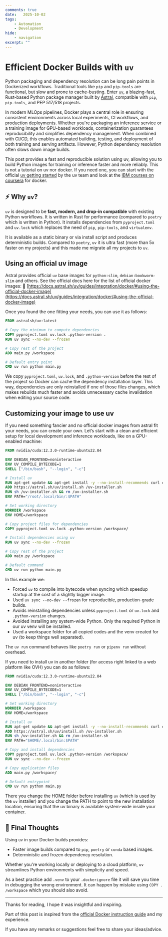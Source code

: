 ```yaml
---
comments: true
date:   2025-10-02
tags:
    - Automation
    - Development
hide:
    - navigation
excerpt: ""
---
```


# Efficient Docker Builds with `uv`

Python packaging and dependency resolution can be long pain points in Dockerized workflows. Traditional tools like `pip` and `pip-tools` are functional, but slow and prone to cache-busting.
Enter [`uv`](https://docs.astral.sh/uv/), a blazing-fast, Rust-based Python package manager built by [Astral](https://astral.sh), compatible with `pip`, `pip-tools`, and PEP 517/518 projects.

In modern MLOps pipelines, Docker plays a central role in ensuring consistent environments across local experiments, CI workflows, and production deployments.
Whether you're packaging an inference service or a training image for GPU-based workloads, containerization guarantees reproducibility and simplifies dependency management.
When combined with CI/CD, this enables automated building, testing, and deployment of both training and serving artifacts.
However, Python dependency resolution often slows down image builds.

This post provides a fast and reproducible solution using uv, allowing you to build Python images for training or inference faster and more reliably.
This is not a tutorial on uv nor docker. If you need one, you can start with the official [uv getting started](https://docs.astral.sh/uv/getting-started/) by the uv team and look at the [IBM courses on coursera](https://www.coursera.org/learn/ibm-containers-docker-kubernetes-openshift) for docker.

## ⚡ Why `uv`?

`uv` is designed to be **fast, modern, and drop-in compatible** with existing Python workflows.
It is written in Rust for performance (compared to `poetry` which is written in Python).
It installs dependencies from `pyproject.toml` and `uv.lock` which replaces the need of `pip`, `pip-tools`, and `virtualenv`.

It is available as a static binary or via install script and produces deterministic builds.
Compared to `poetry`, `uv` it is ultra fast (more than 5x faster on my projects) and this made me migrate all my projects to `uv`.

## Using an official uv image

Astral provides official `uv` base images for `python:slim`, `debian:bookworm-slim` and others.
See the official docs here for the list of official docker images:
🔗 [https://docs.astral.sh/uv/guides/integration/docker/#using-the-official-docker-image](https://docs.astral.sh/uv/guides/integration/docker/#using-the-official-docker-image)

Once you found the one fitting your needs, you can use it as follows:

```dockerfile
FROM astralsh/uv:latest

# Copy the minimum to compute dependencies
COPY pyproject.toml uv.lock .python-version .
RUN uv sync --no-dev --frozen

# Copy rest of the project
ADD main.py /workspace

# Default entry point
CMD uv run python main.py
```

We copy `pyproject.toml`, `uv.lock`, and `.python-version` before the rest of the project so Docker can cache the dependency installation layer.
This way, dependencies are only reinstalled if one of those files changes, which makes rebuilds much faster and avoids unnecessary cache invalidation when editing your source code.

## Customizing your image to use uv

If you need something fancier and no official docker images from astral fit your needs, you can create your own.
Let’s start with a clean and efficient setup for local development and inference workloads, like on a GPU-enabled machine:

```dockerfile
FROM nvidia/cuda:12.3.0-runtime-ubuntu22.04

ENV DEBIAN_FRONTEND=noninteractive
ENV UV_COMPILE_BYTECODE=1
SHELL ["/bin/bash", "--login", "-c"]

# Install uv
RUN apt-get update && apt-get install -y --no-install-recommends curl ca-certificates build-essential
ADD https://astral.sh/uv/install.sh /uv-installer.sh
RUN sh /uv-installer.sh && rm /uv-installer.sh
ENV PATH="/root/.local/bin/:$PATH"

# Set working directory
WORKDIR /workspace
ENV HOME=/workspace

# Copy project files for dependencies
COPY pyproject.toml uv.lock .python-version /workspace/

# Install dependencies using uv
RUN uv sync --no-dev --frozen

# Copy rest of the project
ADD main.py /workspace

# Default command
CMD uv run python main.py
```

In this example we:

* Forced `uv` to compile into bytecode when syncing which speedup startup at the cost of a slightly bigger image.
* Used `uv sync --no-dev --frozen` for reproducible, production-grade builds.
* Avoids reinstalling dependencies unless `pyproject.toml` or `uv.lock` and `.python-version` changes.
* Avoided installing any system-wide Python. Only the required Python in our uv venv will be installed.
* Used a workspace folder for all copied codes and the venv created for uv (to keep things well separated).

The `uv run` command behaves like `poetry run` or `pipenv run` without overhead.

If you need to install uv in another folder (for access right linked to a web platform like OVH) you can do as follows:

```dockerfile
FROM nvidia/cuda:12.3.0-runtime-ubuntu22.04

ENV DEBIAN_FRONTEND=noninteractive
ENV UV_COMPILE_BYTECODE=1
SHELL ["/bin/bash", "--login", "-c"]

# Set working directory
WORKDIR /workspace
ENV HOME=/workspace

# Install uv
RUN apt-get update && apt-get install -y --no-install-recommends curl ca-certificates build-essential
ADD https://astral.sh/uv/install.sh /uv-installer.sh
RUN sh /uv-installer.sh && rm /uv-installer.sh
ENV PATH="$HOME/.local/bin:$PATH"

# Copy and install dependencies
COPY pyproject.toml uv.lock .python-version /workspace/
RUN uv sync --no-dev --frozen

# Copy application files
ADD main.py /workspace/

# Default entrypoint
CMD uv run python main.py
```

There you change the HOME folder before installing `uv` (which is used by the `uv` installer) and you change the PATH to point to the new installation location, ensuring that the uv binary is available system-wide inside your container.

## 🧩 Final Thoughts

Using `uv` in your Docker builds provides:

* Faster image builds compared to `pip`, `poetry` or `conda` based images.
* Deterministic and frozen dependency resolution.

Whether you're working locally or deploying to a cloud platform, `uv` streamlines Python environments with simplicity and speed.

As a best practice add `.venv` to your `.dockerignore` file it will save you time in debugging the wrong environment.
It can happen by mistake  using `COPY . /workspace` which you should also avoid.

---

Thanks for reading, I hope it was insightful and inspiring.

Part of this post is inspired from the [official Docker instruction guide](https://docs.astral.sh/uv/guides/integration/docker/) and my experience.

If you have any remarks or suggestions feel free to share your ideas/advice.
